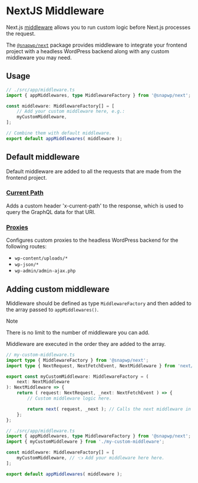 # NextJS Middleware

Next.js [middleware](https://nextjs.org/docs/app/building-your-application/routing/middleware) allows you to run custom logic before Next.js processes the request.

The [`@snapwp/next`](../packages/next/README.md) package provides middleware to integrate your frontend project with a headless WordPress backend along with any custom middleware you may need.

## Usage

```ts
// ./src/app/middleware.ts
import { appMiddlewares, type MiddlewareFactory } from '@snapwp/next';

const middleware: MiddlewareFactory[] = [
	// Add your custom middleware here, e.g.:
	myCustomMiddleware,
];

// Combine them with default middleware.
export default appMiddlewares( middleware );
```

## Default middleware

Default middleware are added to all the requests that are made from the frontend project.

### [Current Path](../packages/next/src/middleware/current-path.ts)

Adds a custom header 'x-current-path' to the response, which is used to query the GraphQL data for that URI.

### [Proxies](packages/next/src/middleware/proxies.ts)

Configures custom proxies to the headless WordPress backend for the following routes:

-   `wp-content/uploads/*`
-   `wp-json/*`
-   `wp-admin/admin-ajax.php`

## Adding custom middleware

Middleware should be defined as type `MiddlewareFactory` and then added to the array passed to `appMiddlewares()`.

> [!NOTE]
> There is no limit to the number of middleware you can add.
>
> Middleware are executed in the order they are added to the array.

```ts
// my-custom-middleware.ts
import type { MiddlewareFactory } from '@snapwp/next';
import type { NextRequest, NextFetchEvent, NextMiddleware } from 'next/server';

export const myCustomMiddleware: MiddlewareFactory = (
	next: NextMiddleware
): NextMiddleware => {
	return ( request: NextRequest, _next: NextFetchEvent ) => {
		// Custom middleware logic here.

		return next( request, _next ); // Calls the next middleware in the chain.
	};
};

// ./src/app/middleware.ts
import { appMiddlewares, type MiddlewareFactory } from '@snapwp/next';
import { myCustomMiddleware } from './my-custom-middleware';

const middleware: MiddlewareFactory[] = [
	myCustomMiddleware, // 👈 Add your middleware here here.
];

export default appMiddlewares( middleware );
```
